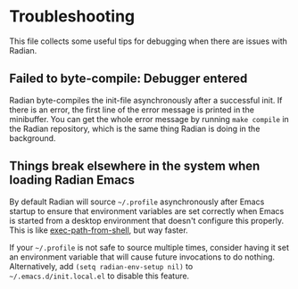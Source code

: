 # Troubleshooting

This file collects some useful tips for debugging when there are
issues with Radian.

## Failed to byte-compile: Debugger entered

Radian byte-compiles the init-file asynchronously after a successful
init. If there is an error, the first line of the error message is
printed in the minibuffer. You can get the whole error message by
running `make compile` in the Radian repository, which is the same
thing Radian is doing in the background.

## Things break elsewhere in the system when loading Radian Emacs

By default Radian will source `~/.profile` asynchronously after Emacs
startup to ensure that environment variables are set correctly when
Emacs is started from a desktop environment that doesn't configure
this properly. This is like
[exec-path-from-shell](https://github.com/purcell/exec-path-from-shell),
but way faster.

If your `~/.profile` is not safe to source multiple times, consider
having it set an environment variable that will cause future
invocations to do nothing. Alternatively, add `(setq radian-env-setup
nil)` to `~/.emacs.d/init.local.el` to disable this feature.
